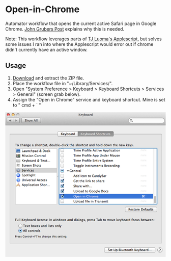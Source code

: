 Open-in-Chrome
==============

Automator workflow that opens the current active Safari page in Google Chrome.  [John Grubers Post](http://daringfireball.net/2010/11/flash_free_and_cheating_with_google_chrome) explains why this is needed.

Note: This workflow leverages parts of [TJ Luoma's Applescript](http://www.tuaw.com/2011/03/14/use-applescript-to-open-current-safari-url-in-google-chrome/), but solves some issues I ran into where the Applescript would error out if chrome didn't currently have an active window.

## Usage

1. [Download](https://github.com/NicholasModesto/Open-in-Chrome/blob/master/open-in-chrome.workflow.zip) and extract the ZIP file.
2. Place the workflow file in "~/Library/Services/".
3. Open "System Preference > Keyboard > Keyboard Shortcuts > Services > General" (screen grab below).
4. Assign the "Open in Chrome" service and keyboard shortcut. Mine is set to " cmd + ` "

![System Preferences Pathing](systemPrefs.png)